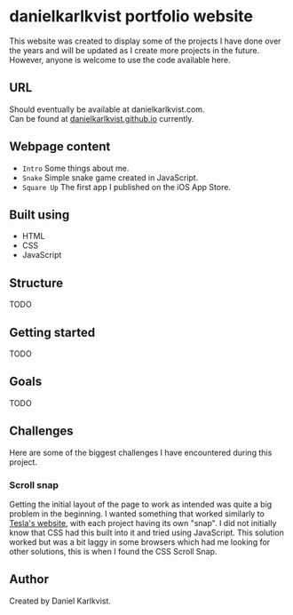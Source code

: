 # danielkarlkvist portfolio website
This website was created to display some of the projects I have done over the years and will be updated as I create more projects in the future. However, anyone is welcome to use the code available here. 

## URL
Should eventually be available at danielkarlkvist.com. </br>
Can be found at [danielkarlkvist.github.io](https://danielkarlkvist.github.io) currently.

## Webpage content
* ```Intro``` Some things about me.
* ```Snake``` Simple snake game created in JavaScript.
* ```Square Up``` The first app I published on the iOS App Store.

## Built using
* HTML
* CSS
* JavaScript

## Structure
TODO

## Getting started
TODO

## Goals
TODO

## Challenges
Here are some of the biggest challenges I have encountered during this project.

### Scroll snap
Getting the initial layout of the page to work as intended was quite a big problem in the beginning. 
I wanted something that worked similarly to [Tesla's website](https://www.tesla.com), with each project having its own "snap".
I did not initially know that CSS had this built into it and tried using JavaScript. 
This solution worked but was a bit laggy in some browsers which had me looking for other solutions, this is when I found the CSS Scroll Snap.

## Author
Created by Daniel Karlkvist.
